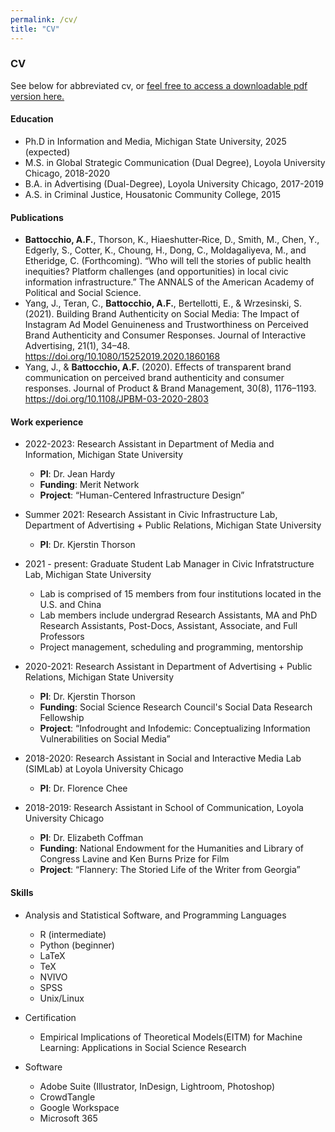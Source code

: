 ```yaml
---
permalink: /cv/
title: "CV"
---
```

### CV

See below for abbreviated cv, or [feel free to access a downloadable pdf version here.](http://afbat.github.io/files/BattocchioCV.pdf)

#### Education
- Ph.D in Information and Media, Michigan State University, 2025 (expected)
- M.S. in Global Strategic Communication (Dual Degree), Loyola University Chicago, 2018-2020
- B.A. in Advertising (Dual-Degree), Loyola University Chicago, 2017-2019
- A.S. in Criminal Justice, Housatonic Community College, 2015

#### Publications
- **Battocchio, A.F.**, Thorson, K., Hiaeshutter‑Rice, D., Smith, M., Chen, Y., Edgerly, S., Cotter, K., Choung, H., Dong, C., Moldagaliyeva, M., and Etheridge, C. (Forthcoming). “Who will tell the stories of public health inequities? Platform challenges (and opportunities) in local civic information infrastructure.” The ANNALS of the American Academy of Political and Social Science.
- Yang, J., Teran, C., **Battocchio, A.F.**, Bertellotti, E., & Wrzesinski, S. (2021). Building Brand Authenticity on Social Media: The Impact of Instagram Ad Model Genuineness and Trustworthiness on Perceived Brand Authenticity and Consumer Responses. Journal of Interactive Advertising, 21(1), 34–48. https://doi.org/10.1080/15252019.2020.1860168
- Yang, J., & **Battocchio, A.F.** (2020). Effects of transparent brand communication on perceived brand authenticity and consumer responses. Journal of Product & Brand Management, 30(8), 1176–1193. https://doi.org/10.1108/JPBM-03-2020-2803


#### Work experience
- 2022-2023: Research Assistant in Department of Media and Information,  Michigan State University
  - <b>PI</b>: Dr. Jean Hardy
  - <b>Funding</b>: Merit Network
  - <b>Project</b>: “Human-Centered Infrastructure Design”

- Summer 2021: Research Assistant in Civic Infrastructure Lab, Department of Advertising + Public Relations, Michigan State University
  - <b>PI</b>: Dr. Kjerstin Thorson

- 2021 - present: Graduate Student Lab Manager in Civic Infratstructure Lab, Michigan State University
  - Lab is comprised of 15 members from four institutions located in the U.S. and China
  - Lab members include undergrad Research Assistants, MA and PhD Research Assistants, Post-Docs, Assistant, Associate, and Full Professors
  - Project management, scheduling and programming, mentorship

- 2020-2021: Research Assistant in Department of Advertising + Public Relations, Michigan State University
  - <b>PI</b>: Dr. Kjerstin Thorson
  - <b>Funding</b>: Social Science Research Council's Social Data Research Fellowship
  - <b>Project</b>: “Infodrought and Infodemic: Conceptualizing Information Vulnerabilities on Social Media”

- 2018-2020: Research Assistant in Social and Interactive Media Lab (SIMLab) at Loyola University Chicago
  - <b>PI</b>: Dr. Florence Chee

- 2018-2019: Research Assistant in School of Communication, Loyola University Chicago
  - <b>PI</b>: Dr. Elizabeth Coffman
  - <b>Funding</b>: National Endowment for the Humanities and Library of Congress Lavine and Ken Burns Prize for Film
  - <b>Project</b>: “Flannery: The Storied Life of the Writer from Georgia”

#### Skills
- Analysis and Statistical Software, and Programming Languages
  - R (intermediate)
  - Python (beginner)
  - LaTeX
  - TeX
  - NVIVO
  - SPSS
  - Unix/Linux

- Certification
  - Empirical Implications of Theoretical Models(EITM) for Machine Learning: Applications in Social Science Research

- Software
  - Adobe Suite (Illustrator, InDesign, Lightroom, Photoshop)
  - CrowdTangle
  - Google Workspace
  - Microsoft 365





